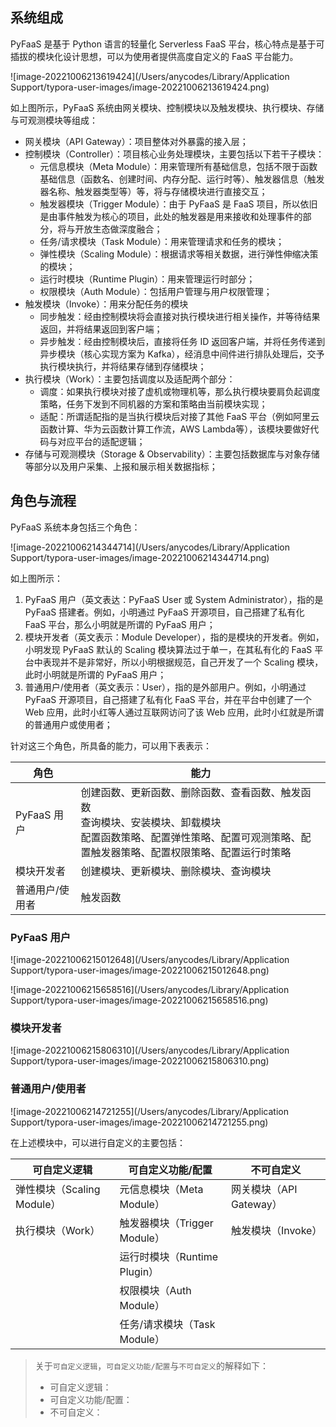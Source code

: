 

## 系统组成

PyFaaS 是基于 Python 语言的轻量化 Serverless FaaS 平台，核心特点是基于可插拔的模块化设计思想，可以为使用者提供高度自定义的 FaaS 平台能力。

![image-20221006213619424](/Users/anycodes/Library/Application Support/typora-user-images/image-20221006213619424.png)

如上图所示，PyFaaS 系统由网关模块、控制模块以及触发模块、执行模块、存储与可观测模块等组成：

- 网关模块（API Gateway）：项目整体对外暴露的接入层；
- 控制模块（Controller）：项目核心业务处理模块，主要包括以下若干子模块：
  - 元信息模块（Meta Module）：用来管理所有基础信息，包括不限于函数基础信息（函数名、创建时间、内存分配、运行时等）、触发器信息（触发器名称、触发器类型等）等，将与存储模块进行直接交互；
  - 触发器模块（Trigger Module）：由于 PyFaaS 是 FaaS 项目，所以依旧是由事件触发为核心的项目，此处的触发器是用来接收和处理事件的部分，将与开放生态做深度融合；
  - 任务/请求模块（Task Module）：用来管理请求和任务的模块；
  - 弹性模块（Scaling Module）：根据请求等相关数据，进行弹性伸缩决策的模块；
  - 运行时模块（Runtime Plugin）：用来管理运行时部分；
  - 权限模块（Auth Module）：包括用户管理与用户权限管理；
- 触发模块（Invoke）：用来分配任务的模块
  - 同步触发：经由控制模块将会直接对执行模块进行相关操作，并等待结果返回，并将结果返回到客户端；
  - 异步触发：经由控制模块后，直接将任务 ID 返回客户端，并将任务传递到异步模块（核心实现方案为 Kafka），经消息中间件进行排队处理后，交予执行模块执行，并将结果存储到存储模块；
- 执行模块（Work）：主要包括调度以及适配两个部分：
  - 调度：如果执行模块对接了虚机或物理机等，那么执行模块要肩负起调度策略，任务下发到不同机器的方案和策略由当前模块实现；
  - 适配：所谓适配指的是当执行模块后对接了其他 FaaS 平台（例如阿里云函数计算、华为云函数计算工作流，AWS Lambda等），该模块要做好代码与对应平台的适配逻辑；
- 存储与可观测模块（Storage & Observability）：主要包括数据库与对象存储等部分以及用户采集、上报和展示相关数据指标；

## 角色与流程

PyFaaS 系统本身包括三个角色：

![image-20221006214344714](/Users/anycodes/Library/Application Support/typora-user-images/image-20221006214344714.png)

如上图所示：

1. PyFaaS 用户（英文表达：PyFaaS User 或 System Administrator），指的是 PyFaaS 搭建者。例如，小明通过 PyFaaS 开源项目，自己搭建了私有化 FaaS 平台，那么小明就是所谓的 PyFaaS 用户；
2. 模块开发者（英文表示：Module Developer），指的是模块的开发者。例如，小明发现 PyFaaS 默认的 Scaling 模块算法过于单一，在其私有化的 FaaS 平台中表现并不是非常好，所以小明根据规范，自己开发了一个 Scaling 模块，此时小明就是所谓的 PyFaaS 用户；
3. 普通用户/使用者（英文表示：User），指的是外部用户。例如，小明通过 PyFaaS 开源项目，自己搭建了私有化 FaaS 平台，并在平台中创建了一个 Web 应用，此时小红等人通过互联网访问了该 Web 应用，此时小红就是所谓的普通用户或使用者；

针对这三个角色，所具备的能力，可以用下表表示：

| 角色            | 能力                                                         |
| --------------- | ------------------------------------------------------------ |
| PyFaaS 用户     | 创建函数、更新函数、删除函数、查看函数、触发函数<br />查询模块、安装模块、卸载模块<br />配置函数策略、配置弹性策略、配置可观测策略、配置触发器策略、配置权限策略、配置运行时策略 |
| 模块开发者      | 创建模块、更新模块、删除模块、查询模块                       |
| 普通用户/使用者 | 触发函数                                                     |

### PyFaaS 用户

![image-20221006215012648](/Users/anycodes/Library/Application Support/typora-user-images/image-20221006215012648.png)



![image-20221006215658516](/Users/anycodes/Library/Application Support/typora-user-images/image-20221006215658516.png)

### 模块开发者

![image-20221006215806310](/Users/anycodes/Library/Application Support/typora-user-images/image-20221006215806310.png)

### 普通用户/使用者

![image-20221006214721255](/Users/anycodes/Library/Application Support/typora-user-images/image-20221006214721255.png)











在上述模块中，可以进行自定义的主要包括：

| 可自定义逻辑               | 可自定义功能/配置            | 不可自定义              |
| -------------------------- | ---------------------------- | ----------------------- |
| 弹性模块（Scaling Module） | 元信息模块（Meta Module）    | 网关模块（API Gateway） |
| 执行模块（Work）           | 触发器模块（Trigger Module） | 触发模块（Invoke）      |
|                            | 运行时模块（Runtime Plugin） |                         |
|                            | 权限模块（Auth Module）      |                         |
|                            | 任务/请求模块（Task Module） |                         |

> 关于`可自定义逻辑`，`可自定义功能/配置`与`不可自定义`的解释如下：
>
> - 可自定义逻辑：
> - 可自定义功能/配置：
> - 不可自定义：